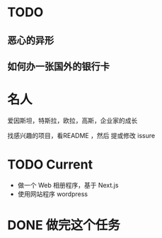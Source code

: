 

# TODO
## 恶心的异形
## 如何办一张国外的银行卡

# 名人
爱因斯坦，特斯拉，欧拉，高斯，企业家的成长

找感兴趣的项目，看README ，然后 提或修改 issure

# TODO Current

- 做一个 Web 相册程序，基于 Next.js
- 使用网站程序 wordpress

# DONE 做完这个任务

<!-- F:\me\thinking\使用github学习编程.md -->
<!-- # 如何使用wsl 编写程序 -->


